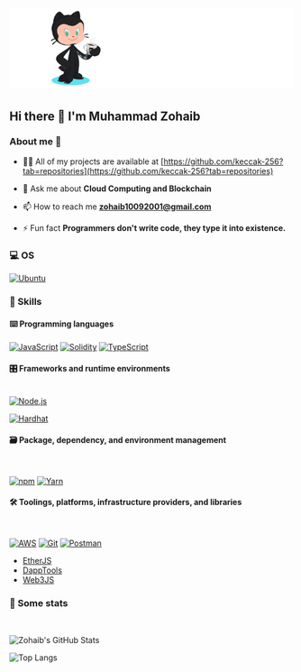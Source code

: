 # ![Header](github-header-image.png)

## Hi there 👋 I'm Muhammad Zohaib

### About me 💯

<!-- - 🌱 I’m currently learning **Foudry** -->

- 👨‍💻 All of my projects are available at [https://github.com/keccak-256?tab=repositories](https://github.com/keccak-256?tab=repositories)

- 💬 Ask me about **Cloud Computing and Blockchain**

- 📫 How to reach me **<zohaib10092001@gmail.com>**

- ⚡ Fun fact **Programmers don't write code, they type it into existence.**

### 💻 OS

<p><a href="https://ubuntu.com" target="blank">
<img alt="Ubuntu"src="https://img.shields.io/badge/Ubuntu-E95420?style=for-the-badge&logo=ubuntu&logoColor=white"/></a>
</p>

### 🎯 Skills

#### ⌨️ Programming languages

<p><a href="https://developer.mozilla.org/en-US/docs/Web/JavaScript" target="_blank"><img alt="JavaScript"
src="https://img.shields.io/badge/JavaScript-323330?style=for-the-badge&logo=javascript&logoColor=F7DF1E"/></a>
<a href="https://docs.soliditylang.org" target="_blank"><img alt="Solidity"src="https://img.shields.io/badge/Solidity-e6e6e6?style=for-the-badge&logo=solidity&logoColor=black"/></a>
<a href="https://www.typescriptlang.org" target="_blank"><img alt="TypeScript"src="https://img.shields.io/badge/TypeScript-007ACC?style=for-the-badge&logo=typescript&logoColor=white"/></a>
</p>

#### 🎛 Frameworks and runtime environments

<p>
<br>
<a href="https://nodejs.org" target="_blank"><img alt="Node.js"src="https://img.shields.io/badge/Node.js-43853D?style=for-the-badge&logo=node.js&logoColor=white"/></a>
<br>

<a href=""><img alt="Hardhat" src="https://hardhat.org/_next/static/media/hardhat-logo-dark.484eb916.svg"/></a>
<br>

 </p>

#### 🗃 Package, dependency, and environment management
<br>

<p>
    <a href="https://www.npmjs.com" target="_blank"><img alt="npm"src="https://img.shields.io/badge/npm-CB3837?style=for-the-badge&logo=npm&logoColor=white"/></a>
    <a href="https://yarnpkg.com" target="_blank"><img alt="Yarn"src="https://img.shields.io/badge/Yarn-2C8EBB?style=for-the-badge&logo=yarn&logoColor=white"/></a>
</p>

#### 🛠 Toolings, platforms, infrastructure providers, and libraries
<br>

<p>
<a href="https://aws.amazon.com" target="_blank"><img alt="AWS"src="https://img.shields.io/badge/Amazon_AWS-232F3E?style=for-the-badge&logo=amazon-aws&logoColor=white"/></a>
<a href="https://git-scm.com" target="_blank"><img alt="Git"src="https://img.shields.io/badge/Git-F05032?style=for-the-badge&logo=git&logoColor=white"/></a>
<a href="https://www.postman.com" target="_blank"><img alt="Postman"src="https://img.shields.io/badge/Postman-FF6C37?style=for-the-badge&logo=Postman&logoColor=white"/></a>
</p>

- [EtherJS](https://docs.ethers.io)
- [DappTools](https://github.com/dapphub/dapptools)
- [Web3JS](https://web3js.readthedocs.io)

### 🔎 Some stats
<br>

![Zohaib's GitHub Stats](https://github-readme-stats-beta-ruby-27.vercel.app/api?username=keccak-256&count_private=true&show_icons=true&theme=tokyonight)
<br>

![Top Langs](https://github-readme-stats.vercel.app/api/top-langs?username=keccak-256&show_icons=true&locale=en&layout=compact&theme=tokyonight)
